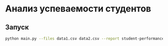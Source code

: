 # Анализ успеваемости студентов

## Запуск
```bash
python main.py --files data1.csv data2.csv --report student-performance